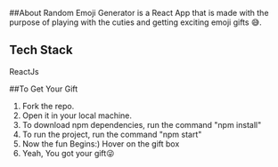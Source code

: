 ##About
Random Emoji Generator is a React App that is made with the purpose of playing with the cuties and getting exciting emoji gifts 😅.

## Tech Stack
ReactJs


##To Get Your Gift
1) Fork the repo.
2) Open it in your local machine.
3) To download npm dependencies, run the command "npm install"
4) To run the project, run the command "npm start"
5) Now the fun Begins:) Hover on the gift box
6) Yeah, You got your gift😜 
